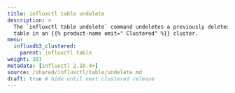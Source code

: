 ```yaml
---
title: influxctl table undelete
description: >
  The `influxctl table undelete` command undeletes a previously deleted
  table in an {{% product-name omit=" Clustered" %}} cluster.
menu:
  influxdb3_clustered:
    parent: influxctl table
weight: 301
metadata: [influxctl 2.10.4+]
source: /shared/influxctl/table/undelete.md
draft: true # hide until next clustered release
---
```


<!-- //SOURCE content/shared/influxctl/table/undelete.md -->
